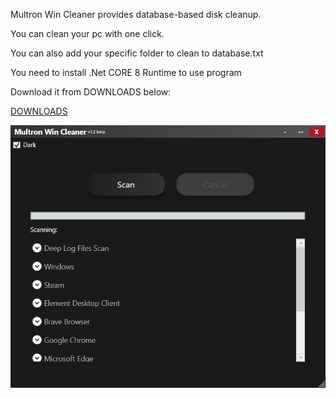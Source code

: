 Multron Win Cleaner provides database-based disk cleanup.

You can clean your pc with one click.

You can also add your specific folder to clean to database.txt

You need to install .Net CORE 8 Runtime to use program

Download it from DOWNLOADS below:

[DOWNLOADS](https://github.com/winball501/MultronWcleaner/releases)

![alt_text](https://github.com/winball501/mwcphoto/blob/main/mwc.png?raw=true)
